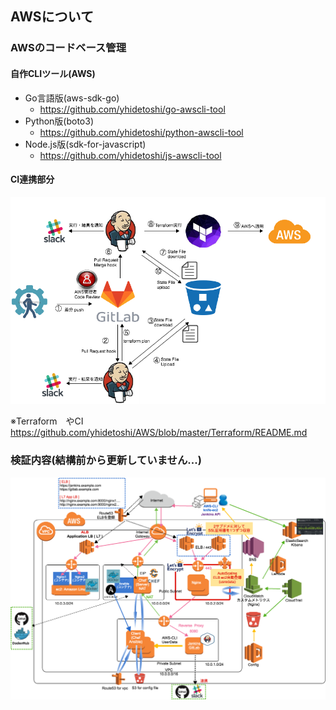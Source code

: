 ## AWSについて

### AWSのコードベース管理

#### 自作CLIツール(AWS)
- Go言語版(aws-sdk-go)
  - https://github.com/yhidetoshi/go-awscli-tool
- Python版(boto3)
  - https://github.com/yhidetoshi/python-awscli-tool
- Node.js版(sdk-for-javascript)
  - https://github.com/yhidetoshi/js-awscli-tool

#### CI連携部分
![Alt Text](https://github.com/yhidetoshi/Pictures/blob/master/Terraform/terrafom-ci-slack.png)

※Terraform　やCI
https://github.com/yhidetoshi/AWS/blob/master/Terraform/README.md

### 検証内容(結構前から更新していません...)
![Alt Text](https://github.com/yhidetoshi/Pictures/raw/master/aws/aws-fig990.png)

